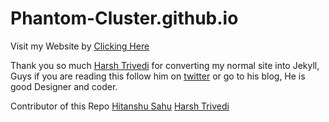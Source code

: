 # Phantom-Cluster.github.io

Visit my Website by [Clicking Here](https://Phantom-Cluster.github.io)


Thank you so much [Harsh Trivedi](https://harsh98trivedi.github.io) for converting my normal site into Jekyll, Guys if you are reading this follow him on [twitter](https://twitter.com/harsh98trivedi) or go to his blog, He is good Designer and coder.

Contributor of this Repo
[Hitanshu Sahu](https://github.com/Phantom-Cluster)
[Harsh Trivedi](https://github.com/harsh98trivedi)